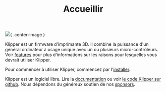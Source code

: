 ﻿---
hide:
  - toc
title: Accueillir
---

![](img/klipper-logo.png){ .center-image }

Klipper est un firmware d'imprimante 3D. Il combine la puissance d'un général
ordinateur à usage unique avec un ou plusieurs micro-contrôleurs. Voir
[features](Features.md) pour plus d'informations sur les raisons pour lesquelles vous devrait utiliser Klipper.

Pour commencer à utiliser Klipper, commencez par l'[installer](Installation.md).

Klipper est un logiciel libre. Lire la [documentation](Overview.md) ou voir [le code Klipper sur github](https://github.com/Klipper3d/klipper). Nous dépendons du généreux soutien de nos [sponsors](Sponsors.md).
